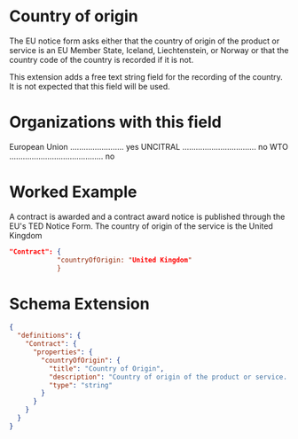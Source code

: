 Country of origin
===============
The EU notice form asks either that the country of origin of the product or service is an EU Member State, Iceland, Liechtenstein, or Norway or that the country code of the country is recorded if it is not.

This extension adds a free text string field for the recording of the country. It is not expected that this field will be used.

Organizations with this field
===============

European Union ........................ yes
UNCITRAL ................................. no
WTO .......................................... no

Worked Example
==============
A contract is awarded and a contract award notice is published through the EU's TED Notice Form. The country of origin of the service is the United Kingdom

```json
"Contract": {
            "countryOfOrigin: "United Kingdom"
            }
```            

Schema Extension
=======
```json
{
  "definitions": {
    "Contract": {
      "properties": {
        "countryOfOrigin": {
          "title": "Country of Origin",
          "description": "Country of origin of the product or service. Required by EU.",
          "type": "string"
        }
      }
    }
  }
}
```